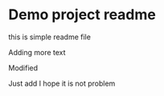 # Demo project readme

this is simple readme file

Adding more text

Modified

Just add I hope it is not problem